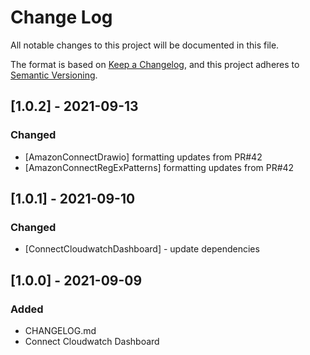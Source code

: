 # Change Log
All notable changes to this project will be documented in this file.

The format is based on [Keep a Changelog](https://keepachangelog.com/en/1.0.0/),
and this project adheres to [Semantic Versioning](https://semver.org/spec/v2.0.0.html).

## [1.0.2] - 2021-09-13
### Changed
 - [AmazonConnectDrawio] formatting updates from PR#42
 - [AmazonConnectRegExPatterns] formatting updates from PR#42

## [1.0.1] - 2021-09-10
### Changed
- [ConnectCloudwatchDashboard] - update dependencies

## [1.0.0] - 2021-09-09
### Added
- CHANGELOG.md
- Connect Cloudwatch Dashboard
